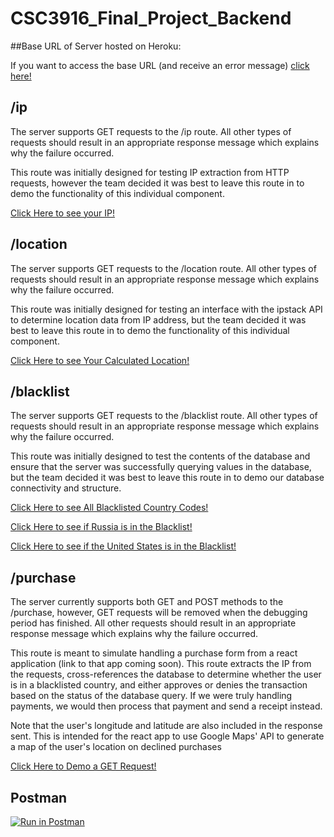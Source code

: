 # CSC3916_Final_Project_Backend

##Base URL of Server hosted on Heroku:

If you want to access the base URL (and receive an error message) [click here!](https://csc3916-final-project-backend.herokuapp.com)

## /ip

The server supports GET requests to the /ip route. All other types of requests should result in an appropriate response message which explains why the failure occurred.

This route was initially designed for testing IP extraction from HTTP requests, however the team decided it was best to leave this route in to demo the functionality of this individual component.

[Click Here to see your IP!](https://csc3916-final-project-backend.herokuapp.com/ip)

## /location

The server supports GET requests to the /location route. All other types of requests should result in an appropriate response message which explains why the failure occurred.

This route was initially designed for testing an interface with the ipstack API to determine location data from IP address, but the team decided it was best to leave this route in to demo the functionality of this individual component.

[Click Here to see Your Calculated Location!](https://csc3916-final-project-backend.herokuapp.com/location)

## /blacklist

The server supports GET requests to the /blacklist route. All other types of requests should result in an appropriate response message which explains why the failure occurred.

This route was initially designed to test the contents of the database and ensure that the server was successfully querying values in the database, but the team decided it was best to leave this route in to demo our database connectivity and structure.

[Click Here to see All Blacklisted Country Codes!](https://csc3916-final-project-backend.herokuapp.com/blacklist)

[Click Here to see if Russia is in the Blacklist!](https://csc3916-final-project-backend.herokuapp.com/blacklist?countryCode=RU)

[Click Here to see if the United States is in the Blacklist!](https://csc3916-final-project-backend.herokuapp.com/blacklist?countryCode=US)

## /purchase

The server currently supports both GET and POST methods to the /purchase, however, GET requests will be removed when the debugging period has finished. All other requests should result in an appropriate response message which explains why the failure occurred.

This route is meant to simulate handling a purchase form from a react application (link to that app coming soon). This route extracts the IP from the requests, cross-references the database to determine whether the user is in a blacklisted country, and either approves or denies the transaction based on the status of the database query. If we were truly handling payments, we would then process that payment and send a receipt instead. 

Note that the user's longitude and latitude are also included in the response sent. This is intended for the react app to use Google Maps' API to generate a map of the user's location on declined purchases

[Click Here to Demo a GET Request!](https://csc3916-final-project-backend.herokuapp.com/purchase)

## Postman

[![Run in Postman](https://run.pstmn.io/button.svg)](https://app.getpostman.com/run-collection/4cca7a4d96fe80328097)
